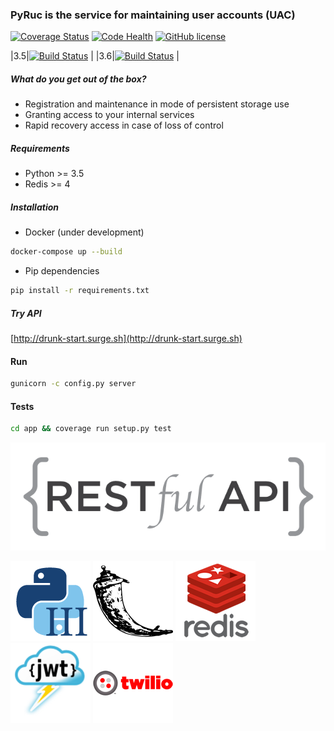 ### PyRuc is the service for maintaining user accounts (UAC)
[![Coverage Status](https://coveralls.io/repos/github/stanislav-web/PyRuc/badge.svg?branch=master)](https://coveralls.io/github/stanislav-web/PyRuc?branch=master) [![Code Health](https://landscape.io/github/stanislav-web/PyRuc/master/landscape.svg?style=flat)](https://landscape.io/github/stanislav-web/PyRuc/master) [![GitHub license](https://img.shields.io/github/license/stanislav-web/PyRuc.svg)](https://github.com/stanislav-web/PyRuc/blob/master/LICENSE)


|3.5|[![Build Status](https://travis-ci.org/stanislav-web/PyRuc.svg?branch=master)](https://travis-ci.org/stanislav-web/PyRuc) |
|3.6|[![Build Status](https://travis-ci.org/stanislav-web/PyRuc.svg?branch=master)](https://travis-ci.org/stanislav-web/PyRuc) |

##### What do you get out of the box?
- Registration and maintenance in mode of persistent storage use
- Granting access to your internal services
- Rapid recovery access in case of loss of control

##### Requirements
- Python >= 3.5
- Redis >= 4

##### Installation
- Docker (under development)
```bash
docker-compose up --build
```
- Pip dependencies
```bash
pip install -r requirements.txt
```
##### Try API
[http://drunk-start.surge.sh](http://drunk-start.surge.sh)

#### Run
```bash
gunicorn -c config.py server
```

#### Tests
```bash
cd app && coverage run setup.py test
```

![restfull](images/restfull.png)

![Python3](images/python3.png) ![Flask](images/flask.png) ![Redis](images/redis.png) ![JWT](images/jwt.png) ![Twillio](images/twilio.png)